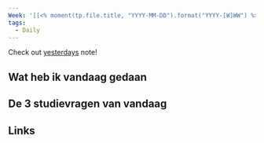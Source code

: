 ```yaml
---
Week: '[[<% moment(tp.file.title, "YYYY-MM-DD").format("YYYY-[W]WW") %>]]'
tags:
  - Daily
---
```

Check out [yesterdays](<% tp.date.yesterday() %>) note!
## Wat heb ik vandaag gedaan

## De 3 studievragen van vandaag

## Links